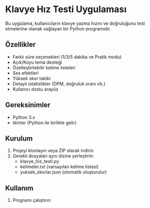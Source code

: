 # Klavye Hız Testi Uygulaması

Bu uygulama, kullanıcıların klavye yazma hızını ve doğruluğunu test etmelerine olanak sağlayan bir Python programıdır.

## Özellikler

- Farklı süre seçenekleri (1/3/5 dakika ve Pratik modu)
- Açık/Koyu tema desteği 
- Özelleştirilebilir kelime listeleri
- Ses efektleri
- Yüksek skor takibi
- Detaylı istatistikler (DPM, doğruluk oranı vb.)
- Kullanıcı dostu arayüz

## Gereksinimler

- Python 3.x
- tkinter (Python ile birlikte gelir)

## Kurulum

1. Projeyi klonlayın veya ZIP olarak indirin
2. Gerekli dosyaları aynı dizine yerleştirin:
   - klavye_hiz_testi.py
   - kelimeler.txt (varsayılan kelime listesi)
   - yuksek_skorlar.json (otomatik oluşturulur)

## Kullanım

1. Programı çalıştırın:
